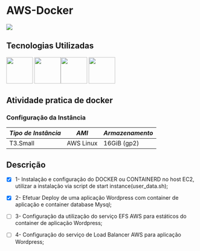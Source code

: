 # AWS-Docker 

<img src="https://img.shields.io/static/v1?label=Release&message=1.0&color=blue&style=for-the-badge"/>

## Tecnologias Utilizadas
<img style="width:70px; height:70px" src="https://cdn.jsdelivr.net/gh/devicons/devicon/icons/docker/docker-original-wordmark.svg" /> <img style="width:70px; height:70px" src="https://cdn.jsdelivr.net/gh/devicons/devicon/icons/amazonwebservices/amazonwebservices-original-wordmark.svg" /><img style="width:70px; height:70px" src="https://cdn.jsdelivr.net/gh/devicons/devicon/icons/wordpress/wordpress-original.svg" /> <img style="width:70px; height:70px" src="https://cdn.jsdelivr.net/gh/devicons/devicon/icons/mysql/mysql-original-wordmark.svg" />
          
          

## Atividade pratica de docker 

 
### Configuração da Instância
*Tipo de Instância* | *AMI* | *Armazenamento* 
---|---|---
T3.Small  | AWS Linux | 16GiB (gp2)

## Descrição 

- [x] 1- Instalação e configuração do DOCKER ou CONTAINERD no host EC2, utilizar a instalação via script de start instance(user_data.sh);         
- [x] 2- Efetuar Deploy de uma aplicação Wordpress com container de aplicação e container database Mysql;
- [ ] 3- Configuração da utilização do serviço EFS AWS para estáticos do container de aplicação Wordpress;
- [ ] 4- Configuração do serviço de Load Balancer AWS para aplicação Wordpress;
          
